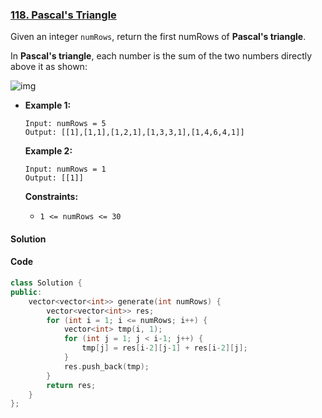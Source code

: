 ### [118. Pascal's Triangle](https://leetcode.com/problems/pascals-triangle/)

Given an integer `numRows`, return the first numRows of **Pascal's triangle**.

In **Pascal's triangle**, each number is the sum of the two numbers directly above it as shown:

![img](https://upload.wikimedia.org/wikipedia/commons/0/0d/PascalTriangleAnimated2.gif)

- **Example 1:**

  ```
  Input: numRows = 5
  Output: [[1],[1,1],[1,2,1],[1,3,3,1],[1,4,6,4,1]]
  ```

  **Example 2:**

  ```
  Input: numRows = 1
  Output: [[1]]
  ```

   

  **Constraints:**

  - `1 <= numRows <= 30`

#### Solution

#### Code

```cpp
class Solution {
public:
    vector<vector<int>> generate(int numRows) {
        vector<vector<int>> res;
        for (int i = 1; i <= numRows; i++) {
            vector<int> tmp(i, 1);
            for (int j = 1; j < i-1; j++) {
                tmp[j] = res[i-2][j-1] + res[i-2][j];
            }
            res.push_back(tmp);
        }
        return res;
    }
};
```
